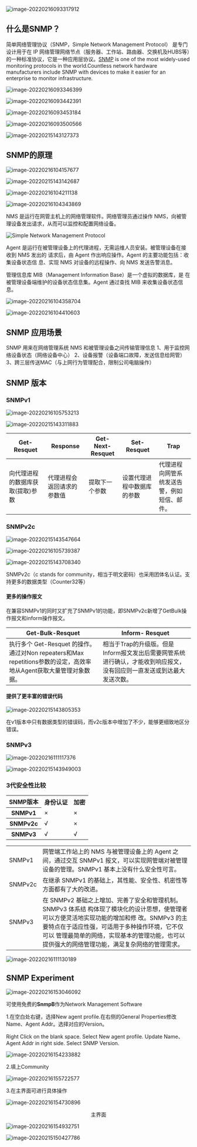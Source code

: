 ![image-20220216093317912](.assets/image-20220216093317912.png)

## 什么是SNMP？

简单网络管理协议（SNMP，Simple Network Management Protocol） 是专门设计用于在 IP 网络管理网络节点（服务器、工作站、路由器、交换机及HUBS等）的一种标准协议，它是一种应用层协议。[SNMP](https://www.comparitech.com/net-admin/snmp/) is one of the most widely-used monitoring protocols in the world.Countless network hardware manufacturers include SNMP with devices to make it easier for an enterprise to monitor infrastructure.

![image-20220216093346399](.assets/image-20220216093346399.png)

![image-20220216093442391](.assets/image-20220216093442391.png)

![image-20220216093453184](.assets/image-20220216093453184.png)

![image-20220216093500566](.assets/image-20220216093500566.png)

![image-20220215143127373](.assets/image-20220215143127373.png)

## SNMP的原理

![image-20220216104157677](.assets/image-20220216104157677.png)

![image-20220215143142687](.assets/image-20220215143142687.png)

![image-20220216104211138](.assets/image-20220216104211138.png)

![image-20220216104343869](.assets/image-20220216104343869.png)

NMS 是运行在网管主机上的网络管理软件。网络管理员通过操作 NMS，向被管理设备发出请求，从而可以监控和配置网络设备。

![Simple Network Management Protocol](https://cdn.comparitech.com/wp-content/uploads/2020/11/Simple-Network-Management-Protocol-.jpg)

 Agent 是运行在被管理设备上的代理进程，无需运维人员安装。被管理设备在接收到 NMS 发出的 请求后，由 Agent 作出响应操作。Agent 的主要功能包括：收集设备状态信 息、实现 NMS 对设备的远程操作、向 NMS 发送告警消息。 

管理信息库 MIB（Management Information Base）是一个虚拟的数据库，是 在被管理设备端维护的设备状态信息集。Agent 通过查找 MIB 来收集设备状态信息。

![image-20220216104358704](.assets/image-20220216104358704.png)

![image-20220216104410603](.assets/image-20220216104410603.png)

## SNMP 应用场景 
SNMP 用来在网络管理系统 NMS 和被管理设备之间传输管理信息
1、用于监控网络设备状态（网络设备中心）
2、设备报警（设备端口故障，发送信息给网管）
3、跨三层传送MAC（与上网行为管理配合，限制公司电脑操作）

## SNMP 版本

### SNMPv1

![image-20220216105753213](.assets/image-20220216105753213.png)

![image-20220215143311883](.assets/image-20220215143311883.png)

| Get-Resquet                      | Response                   | Get-Next-Resquet | Set-Resquet                | Trap                                         |
| -------------------------------- | -------------------------- | ---------------- | -------------------------- | -------------------------------------------- |
| 向代理进程的数据库获取(提取)参数 | 代理进程会返回请求的参数值 | 提取下一个参数   | 设置代理进程中数据库的参数 | 代理进程向网管系统发送告警，例如短信、邮件。 |

### SNMPv2c

![image-20220215143547664](.assets/image-20220215143547664.png)

![image-20220216105739387](.assets/image-20220216105739387.png)

![image-20220215143708340](.assets/image-20220215143708340.png)

SNMPv2c（c stands for community，相当于明文密码）也采用团体名认证。支持更多的数据类型（Counter32等）

#### 更多的操作报文

在兼容SNMPv1的同时又扩充了SNMPv1的功能，即SNMPv2c新增了GetBulk操作报文和inform操作报文。

| Get-Bulk-Resquet                                             | Inform- Resquet                                              |
| ------------------------------------------------------------ | ------------------------------------------------------------ |
| 执行多个 Get-Resquet 的操作。通过对Non repeaters和Max repetitions参数的设定，高效率地从Agent获取大量管理对象数据。 | 相当于Trap的升级版。但是Inform报文发出后需要网管系统进行确认，才能收到响应报文，没有回应则一直发送或到达最大发送次数。 |

#### 提供了更丰富的错误代码

![image-20220215143805353](.assets/image-20220215143805353.png)

在v1版本中只有数据类型的错误码，而v2c版本中增加了不少，能够更细致地区分错误。

### SNMPv3

![image-20220216111117376](.assets/image-20220216111117376.png)

![image-20220215143949003](.assets/image-20220215143949003.png)

### 3代安全性比较

<table>
    <tr><th>SNMP版本</th><th>身份认证</th><th>加密</th></tr>
    <tr><th>SNMPv1</th><td>×</td><td>×</td></tr>
    <tr><th>SNMPv2c</th><td>√</td><td>×</td></tr>
    <tr><th>SNMPv3</th><td>√</td><td>√</td></tr>
</table>

<table>
    <tr><td>SNMPv1</td><td>网管端工作站上的 NMS 与被管理设备上的 Agent 之间，通过交互 SNMPv1 报文，可以实现网管端对被管理设备的管理。SNMPv1 基本上没有什么安全性可言。</td></tr>
    <tr><td>SNMPv2c</td><td>在继承 SNMPv1 的基础上，其性能、安全性、机密性等方面都有了大的改进。</td></tr>
    <tr><td>SNMPv3</td><td>在 SNMPv2 基础之上增加、完善了安全和管理机制。SNMPv3 体系结 构体现了模块化的设计思想，使管理者可以方便灵活地实现功能的增加和修 改。SNMPv3 的主要特点在于适应性强，可适用于多种操作环境，它不仅可以 管理最简单的网络，实现基本的管理功能，也可以提供强大的网络管理功能，满足复杂网络的管理需求。
</td></tr>
</table>

![image-20220216111130189](.assets/image-20220216111130189.png)



## SNMP Experiment

![image-20220216153046092](.assets/image-20220216153046092.png)

可使用免费的**SnmpB**作为Network Management Software

1.在空白处右键，选择New agent profile.在右侧的General Properties修改Name、Agent Addr。选择对应的Version。

Right Click on the blank space. Select New agent profile. Update Name、Agent Addr in right side. Select SNMP Version.

![image-20220216154233882](.assets/image-20220216154233882.png)

2.填上Community

![image-20220216155722577](.assets/image-20220216155722577.png)

3.在主界面可进行具体操作

![image-20220216154730896](.assets/image-20220216154730896.png)

<center>主界面</center>



![image-20220216154932751](.assets/image-20220216154932751.png)





![image-20220215150427786](.assets/image-20220215150427786.png)

